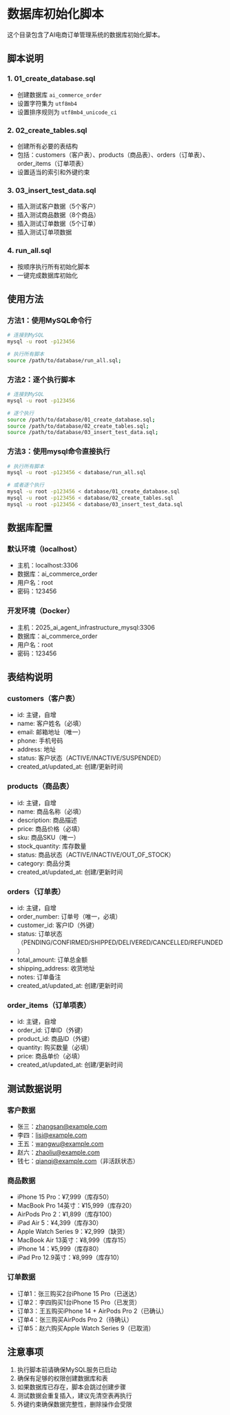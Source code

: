 # 数据库初始化脚本

这个目录包含了AI电商订单管理系统的数据库初始化脚本。

## 脚本说明

### 1. 01_create_database.sql
- 创建数据库 `ai_commerce_order`
- 设置字符集为 `utf8mb4`
- 设置排序规则为 `utf8mb4_unicode_ci`

### 2. 02_create_tables.sql
- 创建所有必要的表结构
- 包括：customers（客户表）、products（商品表）、orders（订单表）、order_items（订单项表）
- 设置适当的索引和外键约束

### 3. 03_insert_test_data.sql
- 插入测试客户数据（5个客户）
- 插入测试商品数据（8个商品）
- 插入测试订单数据（5个订单）
- 插入测试订单项数据

### 4. run_all.sql
- 按顺序执行所有初始化脚本
- 一键完成数据库初始化

## 使用方法

### 方法1：使用MySQL命令行
```bash
# 连接到MySQL
mysql -u root -p123456

# 执行所有脚本
source /path/to/database/run_all.sql;
```

### 方法2：逐个执行脚本
```bash
# 连接到MySQL
mysql -u root -p123456

# 逐个执行
source /path/to/database/01_create_database.sql;
source /path/to/database/02_create_tables.sql;
source /path/to/database/03_insert_test_data.sql;
```

### 方法3：使用mysql命令直接执行
```bash
# 执行所有脚本
mysql -u root -p123456 < database/run_all.sql

# 或者逐个执行
mysql -u root -p123456 < database/01_create_database.sql
mysql -u root -p123456 < database/02_create_tables.sql
mysql -u root -p123456 < database/03_insert_test_data.sql
```

## 数据库配置

### 默认环境（localhost）
- 主机：localhost:3306
- 数据库：ai_commerce_order
- 用户名：root
- 密码：123456

### 开发环境（Docker）
- 主机：2025_ai_agent_infrastructure_mysql:3306
- 数据库：ai_commerce_order
- 用户名：root
- 密码：123456

## 表结构说明

### customers（客户表）
- id: 主键，自增
- name: 客户姓名（必填）
- email: 邮箱地址（唯一）
- phone: 手机号码
- address: 地址
- status: 客户状态（ACTIVE/INACTIVE/SUSPENDED）
- created_at/updated_at: 创建/更新时间

### products（商品表）
- id: 主键，自增
- name: 商品名称（必填）
- description: 商品描述
- price: 商品价格（必填）
- sku: 商品SKU（唯一）
- stock_quantity: 库存数量
- status: 商品状态（ACTIVE/INACTIVE/OUT_OF_STOCK）
- category: 商品分类
- created_at/updated_at: 创建/更新时间

### orders（订单表）
- id: 主键，自增
- order_number: 订单号（唯一，必填）
- customer_id: 客户ID（外键）
- status: 订单状态（PENDING/CONFIRMED/SHIPPED/DELIVERED/CANCELLED/REFUNDED）
- total_amount: 订单总金额
- shipping_address: 收货地址
- notes: 订单备注
- created_at/updated_at: 创建/更新时间

### order_items（订单项表）
- id: 主键，自增
- order_id: 订单ID（外键）
- product_id: 商品ID（外键）
- quantity: 购买数量（必填）
- price: 商品单价（必填）
- created_at/updated_at: 创建/更新时间

## 测试数据说明

### 客户数据
- 张三：zhangsan@example.com
- 李四：lisi@example.com
- 王五：wangwu@example.com
- 赵六：zhaoliu@example.com
- 钱七：qianqi@example.com（非活跃状态）

### 商品数据
- iPhone 15 Pro：¥7,999（库存50）
- MacBook Pro 14英寸：¥15,999（库存20）
- AirPods Pro 2：¥1,899（库存100）
- iPad Air 5：¥4,399（库存30）
- Apple Watch Series 9：¥2,999（缺货）
- MacBook Air 13英寸：¥8,999（库存15）
- iPhone 14：¥5,999（库存80）
- iPad Pro 12.9英寸：¥8,999（库存10）

### 订单数据
- 订单1：张三购买2台iPhone 15 Pro（已送达）
- 订单2：李四购买1台iPhone 15 Pro（已发货）
- 订单3：王五购买iPhone 14 + AirPods Pro 2（已确认）
- 订单4：张三购买AirPods Pro 2（待确认）
- 订单5：赵六购买Apple Watch Series 9（已取消）

## 注意事项

1. 执行脚本前请确保MySQL服务已启动
2. 确保有足够的权限创建数据库和表
3. 如果数据库已存在，脚本会跳过创建步骤
4. 测试数据会重复插入，建议先清空表再执行
5. 外键约束确保数据完整性，删除操作会受限
